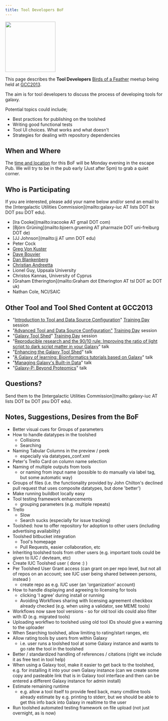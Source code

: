 ```yaml
---
title: Tool Developers BoF
---
```

<slot name="Events/GCC2013/Header" />



<slot name="Events/GCC2013/LinkBox" />
<slot name="Events/GCC2013/BoF/LinkBox" />

<div class='left'><a href='/src/events/gcc2013/bof/index.md'><img src="/src/images/logos/GCC2013BoFLogo.png" alt="" width="160" /></a></div>

This page describes the **Tool Developers** [Birds of a Feather](/src/events/gcc2013/bof/index.md) meetup being held at [GCC2013](/src/events/gcc2013/index.md).

The aim is for tool developers to discuss the process of developing tools for galaxy. 

Potential topics could include;

* Best practices for publishing on the toolshed
* Writing good functional tests
* Tool UI choices. What works and what doesn't
* Strategies for dealing with repository dependencies

## When and Where

The [time and location](/src/events/gcc2013/bof/index.md#bof-schedule) for this BoF will be Monday evening in the escape Pub. We will try to be in the pub early (Just after 5pm) to grab a quiet corner.

## Who is Participating

If you are interested, please add your name below and/or send an email to the [Intergalactic Utilities Commission](mailto:galaxy-iuc AT lists DOT bx DOT psu DOT edu).

* [Ira Cooke](mailto:iracooke AT gmail DOT com)
* [Björn Grüning](mailto:bjoern.gruening AT pharmazie DOT uni-freiburg DOT de)
* [JJ Johnson](mailto:jj AT umn DOT edu)
* Peter Cock
* [Greg Von Kuster](/src/people/greg_vonkuster/index.md)
* [Dave Bouvier](/src/people/dave-bouvier/index.md)
* [Dan Blankenberg](/src/people/dan/index.md)
* [Christian Andreetta](http://www.computing.uni.no/staff?nickname=christiana)
* Lionel Guy, Uppsala University
* Christos Kannas, University of Cyprus
* [Graham Etherington](mailto:Graham dot Etherington AT tsl DOT ac DOT uk)
* Nathan Cole, NCI/SAIC

## Other Tool and Tool Shed Content at GCC2013

* "[Introduction to Tool and Data Source Configuration](/src/events/gcc2013/training-day/index.md#introduction-to-tool-and-data-source-configuration)" [Training Day](/src/events/gcc2013/training-day/index.md) session
* "[Advanced Tool and Data Source Configuration"](/src/events/gcc2013/training-day/index.md#advanced-tool-and-data-source-configuration) [Training Day](/src/events/gcc2013/training-day/index.md) session
* "[Galaxy Tool Shed](/src/events/gcc2013/training-day/index.md#galaxy-toolshed)" [Training Day](/src/events/gcc2013/training-day/index.md) session
* "[Reproducible research and the 90/10 rule: Improving the ratio of light script to dark script matter in your Galaxy](/src/events/gcc2013/abstracts/index.md#reproducible-research-and-the-9010-rule-improving-the-ratio-of-light-script-to-dark-script-matter-in-your-galaxy)" talk
* "[Enhancing the Galaxy Tool Shed](/src/events/gcc2013/abstracts/index.md#enhancing-the-galaxy-toolshed)" talk
* "[A Galaxy of learning: Bioinformatics tutorials based on Galaxy](/src/events/gcc2013/abstracts/index.md#a-galaxy-of-learning-bioinformatics-tutorials-based-on-galaxy)" talk
* "[Managing Galaxy's Built-in Data](/src/events/gcc2013/abstracts/index.md#managing-galaxys-built-in-data)" talk
* "[Galaxy-P: Beyond Proteomics](/src/events/gcc2013/abstracts/index.md#galaxy-p-beyond-proteomics)" talk

## Questions?

Send them to the [Intergalactic Utilities Commission](mailto:galaxy-iuc AT lists DOT bx DOT psu DOT edu).

## Notes, Suggestions, Desires from the BoF

* Better visual cues for Groups of parameters
* How to handle datatypes in the toolshed
  * Collisions
  * Searching
* Naming Tabular Columns in the preview / peek
  * especially via datatypes_conf.xml
* Peter's Trello Card on column name selection
* Naming of multiple outputs from tools
  * or naming from input name (possible to do manually via label tag, but some automatic way)
* Groups of files (i.e. the functionality provided by John Chilton's declined pull request that uses composite datatypes, but done 'better')
* Make running buildbot locally easy
* Tool testing framework enhancements
  * grouping parameters (e.g. multiple repeats)
* Trello
  * Slow
  * Search sucks (especially for issue tracking)
* Toolshed: how to offer repository for adoption to other users (including advertising availability)
* Toolshed bitbucket integration
  * Tool's homepage
  * Pull Requests, easier collaboration, etc
* Inheriting toolshed tools from other users (e.g. important tools could be given to IUC / devteam, etc)
* Create IUC Toolshed user ( done :) )
* Per Toolshed User Grant access (can grant on per repo level, but not all of repos on an account; see IUC user being shared between persons, instead )
  * create repo as e.g. IUC user (an 'organization' account)
* How to handle displaying and agreeing to licensing for tools
  * clicking 'I agree' during install or running
  * Avoiding Workflows sharing with licensing agreement checkbox already checked (e.g. when using a validator, see MEME tools)
* Workflows now save tool versions - so for old tool ids could also filter with ID (e.g. migrated tools)
* Uploading workflwo to toolshed using old tool IDs should give a warning to the uploader
* When Searching toolshed, allow limiting to rating/start ranges, etc
* Allow rating tools by users from within Galaxy
  * i.e. user runs a toolshed tool at some Galaxy instance and wants to go rate the tool in the toolshed
* Better / standardized handling of references / citations (right we include it as free text in tool help)
* When using a Galaxy tool, make it easier to get back to the toolshed, e.g. for installing it into your own Galaxy instance (can we create some copy and pasteable link that is in Galaxy tool interface and then can be entered a different Galaxy instance for admin install)
* Estimate remaining runtime
  * e.g. allow a tool itself to provide feed back, many cmdline tools already estimate by e.g. printing to stderr, but we should be able to get this info back into Galaxy in realtime to the user
* Run toolshed automated testing framework on file upload (not just overnight, as is now)
